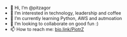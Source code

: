 - 👋 Hi, I’m @pitzagor
- 👀 I’m interested in technology, leadership and coffee
- 🌱 I’m currently learning Python, AWS and autmoation
- 💞️ I’m looking to collaborate on good fun :) 
- 📫 How to reach me: [bio.link/PiotrZ](https://bio.link/piotrz)

<!---
pitzagor/pitzagor is a ✨ special ✨ repository because its `README.md` (this file) appears on your GitHub profile.
You can click the Preview link to take a look at your changes.
--->
